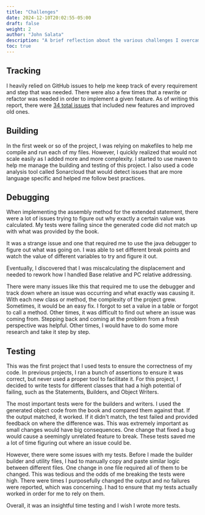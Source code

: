 ```yaml
---
title: "Challenges"
date: 2024-12-10T20:02:55-05:00
draft: false
weight: 2
author: "John Salata"
description: "A brief reflection about the various challenges I overcame in this project"
toc: true
---
```


## Tracking
I heavily relied on GitHub issues to help me keep track of every requirement and step that was needed. There were also a few times that a rewrite or refactor was needed in order to implement a given feature. As of writing this report, there were [34 total issues](https://github.com/sheepman39/Assembler/issues) that included new features and improved old ones.

## Building
In the first week or so of the project, I was relying on makefiles to help me compile and run each of my files. However, I quickly realized that would not scale easily as I added more and more complexity. I started to use maven to help me manage the building and testing of this project. I also used a code analysis tool called Sonarcloud that would detect issues that are more language specific and helped me follow best practices. 

## Debugging
When implementing the assembly method for the extended statement, there were a lot of issues trying to figure out why exactly a certain value was calculated. My tests were failing since the generated code did not match up with what was provided by the book. 

It was a strange issue and one that required me to use the java debugger to figure out what was going on. I was able to set different break points and watch the value of different variables to try and figure it out.

Eventually, I discovered that I was miscalculating the displacement and needed to rework how I handled Base relative and PC relative addressing. 

There were many issues like this that required me to use the debugger and track down where an issue was occurring and what exactly was causing it. With each new class or method, the complexity of the project grew. Sometimes, it would be an easy fix. I forgot to set a value in a table or forgot to call a method. Other times, it was difficult to find out where an issue was coming from. Stepping back and coming at the problem from a fresh perspective was helpful. Other times, I would have to do some more research and take it step by step.

## Testing
This was the first project that I used tests to ensure the correctness of my code. In previous projects, I ran a bunch of assertions to ensure it was correct, but never used a proper tool to facilitate it. For this project, I decided to write tests for different classes that had a high potential of failing, such as the Statements, Builders, and Object Writers. 

The most important tests were for the builders and writers. I used the generated object code from the book and compared them against that. If the output matched, it worked. If it didn't match, the test failed and provided feedback on where the difference was. This was extremely important as small changes would have big consequences. One change that fixed a bug would cause a seemingly unrelated feature to break. These tests saved me a lot of time figuring out where an issue could be.

However, there were some issues with my tests. Before I made the builder builder and utility files, I had to manually copy and paste similar logic between different files. One change in one file required all of them to be changed. This was tedious and the odds of me breaking the tests were high. There were times I purposefully changed the output and no failures were reported, which was concerning. I had to ensure that my tests actually worked in order for me to rely on them. 

Overall, it was an insightful time testing and I wish I wrote more tests.
